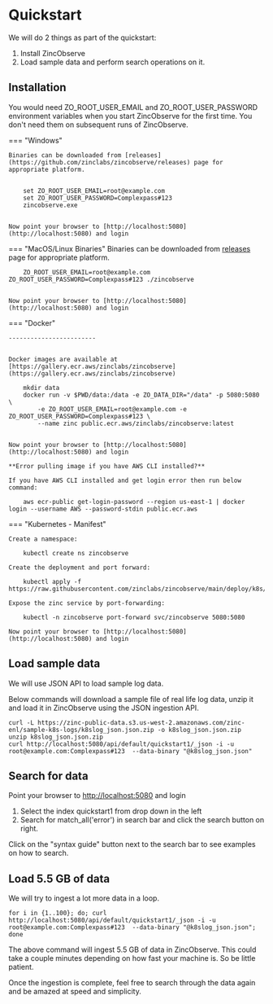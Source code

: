 # Quickstart

We will do 2 things as part of the quickstart:

1. Install ZincObserve
1. Load sample data and perform search operations on it.

## Installation

You would need ZO_ROOT_USER_EMAIL and ZO_ROOT_USER_PASSWORD environment variables when you start ZincObserve for the first time. You don't need them on subsequent runs of ZincObserve.

=== "Windows"

    Binaries can be downloaded from [releases](https://github.com/zinclabs/zincobserve/releases) page for appropriate platform.


        set ZO_ROOT_USER_EMAIL=root@example.com
        set ZO_ROOT_USER_PASSWORD=Complexpass#123
        zincobserve.exe


    Now point your browser to [http://localhost:5080](http://localhost:5080) and login

=== "MacOS/Linux Binaries"
Binaries can be downloaded from [releases](https://github.com/zinclabs/zincobserve/releases) page for appropriate platform.

        ZO_ROOT_USER_EMAIL=root@example.com ZO_ROOT_USER_PASSWORD=Complexpass#123 ./zincobserve


    Now point your browser to [http://localhost:5080](http://localhost:5080) and login

=== "Docker"

    ------------------------


    Docker images are available at [https://gallery.ecr.aws/zinclabs/zincobserve](https://gallery.ecr.aws/zinclabs/zincobserve)

        mkdir data
        docker run -v $PWD/data:/data -e ZO_DATA_DIR="/data" -p 5080:5080 \
            -e ZO_ROOT_USER_EMAIL=root@example.com -e ZO_ROOT_USER_PASSWORD=Complexpass#123 \
            --name zinc public.ecr.aws/zinclabs/zincobserve:latest


    Now point your browser to [http://localhost:5080](http://localhost:5080) and login

    **Error pulling image if you have AWS CLI installed?**

    If you have AWS CLI installed and get login error then run below command:

        aws ecr-public get-login-password --region us-east-1 | docker login --username AWS --password-stdin public.ecr.aws

=== "Kubernetes - Manifest"

    Create a namespace:

        kubectl create ns zincobserve

    Create the deployment and port forward:

        kubectl apply -f https://raw.githubusercontent.com/zinclabs/zincobserve/main/deploy/k8s/statefulset.yaml

    Expose the zinc service by port-forwarding:

        kubectl -n zincobserve port-forward svc/zincobserve 5080:5080

    Now point your browser to [http://localhost:5080](http://localhost:5080) and login

## Load sample data

We will use JSON API to load sample log data.

Below commands will download a sample file of real life log data, unzip it and load it in ZincObserve using the JSON ingestion API.

```shell
curl -L https://zinc-public-data.s3.us-west-2.amazonaws.com/zinc-enl/sample-k8s-logs/k8slog_json.json.zip -o k8slog_json.json.zip
unzip k8slog_json.json.zip
curl http://localhost:5080/api/default/quickstart1/_json -i -u root@example.com:Complexpass#123  --data-binary "@k8slog_json.json"
```

## Search for data

Point your browser to [http://localhost:5080](http://localhost:5080) and login

1. Select the index quickstart1 from drop down in the left
1. Search for match_all('error') in search bar and click the search button on right.

Click on the "syntax guide" button next to the search bar to see examples on how to search.

## Load 5.5 GB of data

We will try to ingest a lot more data in a loop.

```shell
for i in {1..100}; do; curl http://localhost:5080/api/default/quickstart1/_json -i -u root@example.com:Complexpass#123  --data-binary "@k8slog_json.json"; done
```

The above command will ingest 5.5 GB of data in ZincObserve. This could take a couple minutes depending on how fast your machine is. So be little patient.

Once the ingestion is complete, feel free to search through the data again and be amazed at speed and simplicity.
